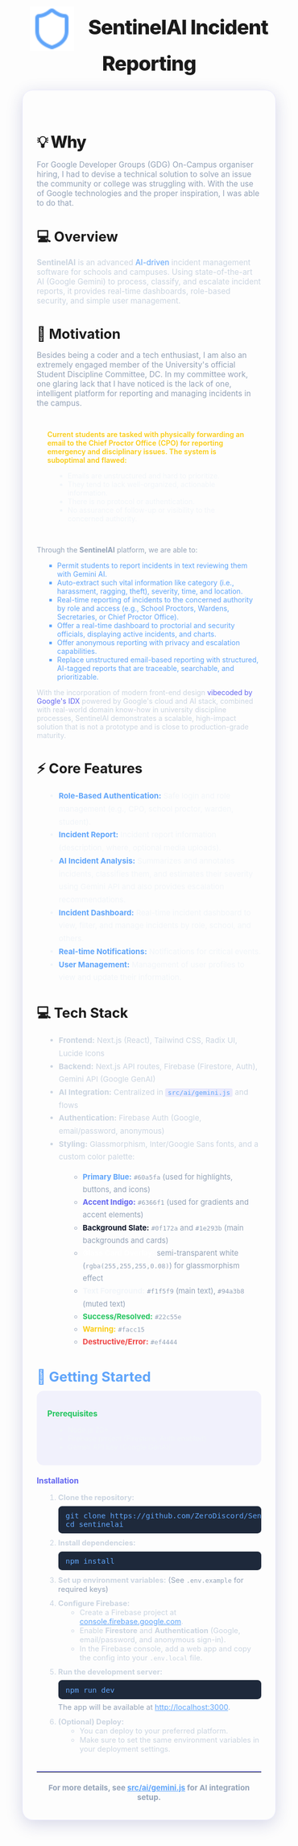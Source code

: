 
<h1 align="center" style="font-size:2.5rem; font-weight:800; letter-spacing:-1px; margin-bottom:0.5em; font-family:'Inter', 'Segoe UI', 'Roboto', 'Helvetica Neue', Arial, 'sans-serif';">
  <img src="public/favicon.svg" alt="SentinelAI Logo" style="height:2.2em; vertical-align:middle; margin-right:0.5em;" />
  <span>
    SentinelAI Incident Reporting
  </span>
</h1>
<div style="max-width: 900px; margin: 2em auto; border-radius: 1.5em; box-shadow: 0 8px 32px 0 rgba(31,38,135,0.18); padding: 2.5em 2em; font-family: 'Inter', 'Segoe UI', 'Roboto', 'Helvetica Neue', Arial, sans-serif; border: 1px solid rgba(99,102,241,0.12);">

  <section style="margin-bottom: 2.5em;">
    <h2 style="font-size: 2rem; font-weight: 800; margin-bottom: 0.5em; letter-spacing: -1px;">
      <span style="vertical-align: middle;">&#128161; Why</span>
    </h2>
    <p style="font-size: 1.1em; color: #94a3b8;">
      For Google Developer Groups (GDG) On-Campus organiser hiring, I had to devise a technical solution to solve an issue the community or college was struggling with. With the use of Google technologies and the proper inspiration, I was able to do that.
    </p>
  </section>

  <section style="margin-bottom: 2.5em;">
    <h2 style="font-size: 1.7rem; font-weight: 700; margin-bottom: 0.4em;">
      <span style="vertical-align: middle;">&#128187; Overview</span>
    </h2>
    <p style="font-size: 1.1em; color: #cbd5e1;">
      <b>SentinelAI</b> is an advanced <span style="color:#60a5fa;">AI-driven</span> incident management software for schools and campuses. Using state-of-the-art AI (Google Gemini) to process, classify, and escalate incident reports, it provides real-time dashboards, role-based security, and simple user management.
    </p>
  </section>

  <section style="margin-bottom: 2.5em;">
    <h2 style="font-size: 1.7rem; font-weight: 700; margin-bottom: 0.4em;">
      <span style="vertical-align: middle;">&#128204; Motivation</span>
    </h2>
    <p style="font-size: 1.1em; color: #94a3b8;">
      Besides being a coder and a tech enthusiast, I am also an extremely engaged member of the University's official Student Discipline Committee, DC. In my committee work, one glaring lack that I have noticed is the lack of one, intelligent platform for reporting and managing incidents in the campus.
    </p>
    <div style="border-radius: 1em; padding: 1em 1.5em; margin: 1.2em 0;">
      <p style="margin-bottom: 0.5em; color: #facc15; font-weight: 600;">Current students are tasked with physically forwarding an email to the Chief Proctor Office (CPO) for reporting emergency and disciplinary issues. The system is suboptimal and flawed:</p>
      <ul style="color: #f1f5f9; margin-left: 1.2em; list-style: disc;">
        <li>Emails are unstructured and hard to prioritize.</li>
        <li>They tend to lack well-organized, actionable information.</li>
        <li>There is no protocol or authentication.</li>
        <li>No assurance of follow-up or visibility to the concerned authority.</li>
      </ul>
    </div>
    <p style="margin-bottom: 0.5em; color: #94a3b8;">Through the <b>SentinelAI</b> platform, we are able to:</p>
    <ul style="color: #60a5fa; margin-left: 1.2em; list-style: square;">
      <li>Permit students to report incidents in text reviewing them with Gemini AI.</li>
      <li>Auto-extract such vital information like category (i.e., harassment, ragging, theft), severity, time, and location.</li>
      <li>Real-time reporting of incidents to the concerned authority by role and access (e.g., School Proctors, Wardens, Secretaries, or Chief Proctor Office).</li>
      <li>Offer a real-time dashboard to proctorial and security officials, displaying active incidents, and charts.</li>
      <li>Offer anonymous reporting with privacy and escalation capabilities.</li>
      <li>Replace unstructured email-based reporting with structured, AI-tagged reports that are traceable, searchable, and prioritizable.</li>
    </ul>
    <p style="margin-top: 1em; color: #cbd5e1;">
      With the incorporation of modern front-end design <span style="color:#6366f1;">vibecoded by Google's IDX</span> powered by Google's cloud and AI stack, combined with real-world domain know-how in university discipline processes, SentinelAI demonstrates a scalable, high-impact solution that is not a prototype and is close to production-grade maturity.
    </p>
  </section>

  <section style="margin-bottom: 2.5em;">
    <h2 style="font-size: 1.7rem; font-weight: 700; margin-bottom: 0.4em;">
      <span style="vertical-align: middle;">&#9889; Core Features</span>
    </h2>
    <ul style="margin-left: 1.2em; color: #f1f5f9; font-size: 1.08em; line-height: 1.7;">
      <li><b style="color:#60a5fa;">Role-Based Authentication:</b> Safe login and role management (e.g., CPO, school proctor, warden, student).</li>
      <li><b style="color:#60a5fa;">Incident Report:</b> Incident report information (description, where, optional media uploads).</li>
      <li><b style="color:#60a5fa;">AI Incident Analysis:</b> Summarizes and annotates incidents, classifies them, and estimates their severity using Gemini API and also provides escalation recommendations.</li>
      <li><b style="color:#60a5fa;">Incident Dashboard:</b> Real-time incident dashboard to view, filter, and manage incidents by role, school, and others.</li>
      <li><b style="color:#60a5fa;">Real-time Notifications:</b> Notifications for critical events.</li>
      <li><b style="color:#60a5fa;">User Management:</b> Management of user profiles to view and update their information.</li>
    </ul>
  </section>

  <section style="margin-bottom: 2.5em;">
    <h2 style="font-size: 1.7rem; font-weight: 700; margin-bottom: 0.4em;">
      <span style="vertical-align: middle;">&#128187; Tech Stack</span>
    </h2>
    <ul style="margin-left: 1.2em; color: #cbd5e1; font-size: 1.08em; line-height: 1.7;">
      <li><b>Frontend:</b> Next.js (React), Tailwind CSS, Radix UI, Lucide Icons</li>
      <li><b>Backend:</b> Next.js API routes, Firebase (Firestore, Auth), Gemini API (Google GenAI)</li>
      <li><b>AI Integration:</b> Centralized in <code style="background:rgba(99,102,241,0.12); color:#60a5fa; border-radius:0.3em; padding:0.1em 0.4em;">src/ai/gemini.js</code> and flows</li>
      <li><b>Authentication:</b> Firebase Auth (Google, email/password, anonymous)</li>
      <li><b>Styling:</b> Glassmorphism, Inter/Google Sans fonts, and a custom color palette:</li>
      <ul style="margin-left: 1.5em; color: #94a3b8; font-size: 0.98em;">
        <li><span style="color:#60a5fa;"><b>Primary Blue:</b></span> <code>#60a5fa</code> (used for highlights, buttons, and icons)</li>
        <li><span style="color:#6366f1;"><b>Accent Indigo:</b></span> <code>#6366f1</code> (used for gradients and accent elements)</li>
        <li><span style="color:#0f172a;"><b>Background Slate:</b></span> <code>#0f172a</code> and <code>#1e293b</code> (main backgrounds and cards)</li>
        <li><span style="color:#fff;"><b>Glass Card Overlay:</b></span> semi-transparent white (<code>rgba(255,255,255,0.08)</code>) for glassmorphism effect</li>
        <li><span style="color:#f1f5f9;"><b>Text Foreground:</b></span> <code>#f1f5f9</code> (main text), <code>#94a3b8</code> (muted text)</li>
        <li><span style="color:#22c55e;"><b>Success/Resolved:</b></span> <code>#22c55e</code></li>
        <li><span style="color:#facc15;"><b>Warning:</b></span> <code>#facc15</code></li>
        <li><span style="color:#ef4444;"><b>Destructive/Error:</b></span> <code>#ef4444</code></li>
      </ul>
    </ul>
  </section>

  <section style="margin-bottom: 2.5em;">
    <h2 style="color: #60a5fa; font-size: 1.7rem; font-weight: 700; margin-bottom: 0.4em;">
      <span style="vertical-align: middle;">&#128640; Getting Started</span>
    </h2>
    <div style="background: rgba(99,102,241,0.08); border-radius: 1em; padding: 1em 1.5em; margin-bottom: 1.2em;">
      <h3 style="color: #22c55e; font-size: 1.1em; font-weight: 700; margin-bottom: 0.5em;">Prerequisites</h3>
      <ul style="color: #f1f5f9; margin-left: 1.2em;">
        <li>Node.js 20+</li>
        <li>Firebase project (Firestore, Auth enabled)</li>
        <li>Gemini API key (Google GenAI)</li>
      </ul>
    </div>
    <h3 style="color: #6366f1; font-size: 1.1em; font-weight: 700; margin-bottom: 0.5em;">Installation</h3>
    <ol style="color: #cbd5e1; margin-left: 1.2em; font-size: 1.05em;">
      <li style="margin-bottom: 0.7em;">
        <b>Clone the repository:</b>
        <pre style="background: #1e293b; color: #60a5fa; border-radius: 0.5em; padding: 0.7em 1em; margin: 0.5em 0; font-size: 1em; overflow-x: auto;">git clone https://github.com/ZeroDiscord/Sentinal-AI
cd sentinelai</pre>
      </li>
      <li style="margin-bottom: 0.7em;">
        <b>Install dependencies:</b>
        <pre style="background: #1e293b; color: #60a5fa; border-radius: 0.5em; padding: 0.7em 1em; margin: 0.5em 0; font-size: 1em; overflow-x: auto;">npm install</pre>
      </li>
      <li style="margin-bottom: 0.7em;">
        <b>Set up environment variables:</b>
        <span style="color:#94a3b8;">(See <code>.env.example</code> for required keys)</span>
      </li>
      <li style="margin-bottom: 0.7em;">
        <b>Configure Firebase:</b>
        <ul style="margin-left: 1.2em;">
          <li>Create a Firebase project at <a href="https://console.firebase.google.com/" style="color:#60a5fa;">console.firebase.google.com</a>.</li>
          <li>Enable <b>Firestore</b> and <b>Authentication</b> (Google, email/password, and anonymous sign-in).</li>
          <li>In the Firebase console, add a web app and copy the config into your <code>.env.local</code> file.</li>
        </ul>
      </li>
      <li style="margin-bottom: 0.7em;">
        <b>Run the development server:</b>
        <pre style="background: #1e293b; color: #60a5fa; border-radius: 0.5em; padding: 0.7em 1em; margin: 0.5em 0; font-size: 1em; overflow-x: auto;">npm run dev</pre>
        <span style="color:#94a3b8;">The app will be available at <a href="http://localhost:3000" style="color:#60a5fa;">http://localhost:3000</a>.</span>
      </li>
      <li>
        <b>(Optional) Deploy:</b>
        <ul style="margin-left: 1.2em;">
          <li>You can deploy to your preferred platform.</li>
          <li>Make sure to set the same environment variables in your deployment settings.</li>
        </ul>
      </li>
    </ol>
  </section>

  <hr style="border: none; border-top: 1.5px solid #6366f1; margin: 2.5em 0 1.5em 0;">

  <div style="text-align: center; color: #94a3b8; font-size: 1.08em;">
    <b>For more details, see <a href="src/ai/gemini.js" style="color:#60a5fa; text-decoration: underline;">src/ai/gemini.js</a> for AI integration setup.</b>
  </div>
</div>
